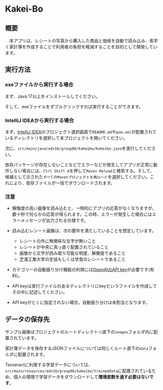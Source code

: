 # Kakei-Bo

## 概要

　本アプリは、レシートの写真から購入した商品と価格を自動で読み込み、素早く家計簿を作成することで利用者の負担を軽減することを目的として開発しています。

## 実行方法

### exeファイルから実行する場合

まず、Java 17以上をインストールしてください。

そして、exeファイルをダブルクリックすれば実行することができます。

### IntelliJ IDEAから実行する場合

まず、[IntelliJ IDEA](https://www.jetbrains.com/ja-jp/idea/download/)のプロジェクト選択画面で`README.md`や`pom.xml`が配置されているディレクトリを選択して本プロジェクトを開いてください。

次に、`src/main/java/adv1b/group06/kakeibo/Kakeibo.java`を実行してください。

依存パッケージが存在しないことなどでエラーなどが発生してアプリが正常に動作しない場合には、`Ctrl Shift A`を押して`Maven Reload`と検索する。そして、候補として示された`すべてのMavenプロジェクトを再ロード`を選択してください。これにより、依存ファイルが一括でダウンロードされます。

### 注意

- 解像度の高い画像を読み込むと、一時的にアプリの応答がなくなりますが、数十秒で何らかの応答が得られます。この時、エラーが発生した場合にはエラーメッセージが出力される仕様です。
- 読み込むレシート画像は、次の要件を満たしていることを想定しています。

  - レシートの外に無関係な文字が無いこと
  - レシートが中央に真っ直ぐ配置されていること
  - 画像から文字が読み取り可能な明度、解像度であること
  - 芝浦工業大学の生協もしくは学食のレシートであること

- カテゴリーの自動振り分け機能の利用には[OpenAIのAPI key](https://platform.openai.com/account/api-keys)が必要です(有料)。
- API keyは実行ファイルのあるディレクトリにkeyというファイルを作成してその中に記述してください。
- API keyがとくに指定されない場合，自動振り分けは未割当となります。


## データの保存先

サンプル画像はプロジェクトのルートディレクトリ直下の`images`フォルダ内に配置されています。

家計簿データを保存するJSONファイルについては同じくルート直下の`data`フォルダに配置されます。

Tesseractに利用する学習データについては、`src/main/resources/adv1b/group06/kakeibo/traineddata`に配置されているため、個人の環境で学習データをダウンロードして**環境変数を通す必要はないです**。
